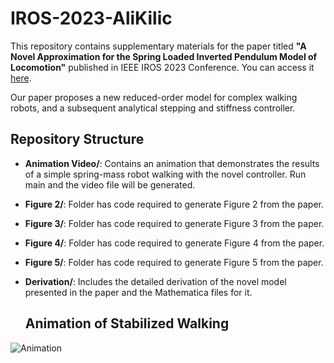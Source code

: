 # IROS-2023-AliKilic

This repository contains supplementary materials for the paper titled **"A Novel Approximation for the Spring Loaded Inverted Pendulum Model of Locomotion"** published in IEEE IROS 2023 Conference. You can access it [here](https://ieeexplore.ieee.org/abstract/document/10341418).

Our paper proposes a new reduced-order model for complex walking robots, and a subsequent analytical stepping and stiffness controller. 

## Repository Structure

- **Animation Video/**: Contains an animation that demonstrates the results of a simple spring-mass robot walking with the novel controller. Run main and the video file will be generated.
- **Figure 2/**: Folder has code required to generate Figure 2 from the paper.
- **Figure 3/**: Folder has code required to generate Figure 3 from the paper.
- **Figure 4/**: Folder has code required to generate Figure 4 from the paper.
- **Figure 5/**: Folder has code required to generate Figure 5 from the paper.
- **Derivation/**: Includes the detailed derivation of the novel model presented in the paper and the Mathematica files for it.


  ## Animation of Stabilized Walking

![Animation](Derivation/Animation.gif)
